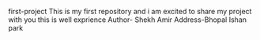  first-project
This is my first repository and i am excited to share  my project with you this is well exprience 
Author- Shekh Amir
Address-Bhopal Ishan park

